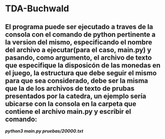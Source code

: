 # TDA-Buchwald
## El programa puede ser ejecutado a traves de la consola con el comando de python pertinente a la version del mismo, especificando el nombre del archivo a ejecutar(para el caso, main.py) y pasando, como argumento, el archivo de texto que especifique la disposicón de las monedas en el juego, la estructura que debe seguir el mismo para que sea considerado, debe ser la misma que la de los archivos de texto de prubas presentados por la catedra, un ejemplo sería ubicarse con la consola en la carpeta que contiene el archivo main.py y escribir el comando:
***python3 main.py pruebas/20000.txt***
